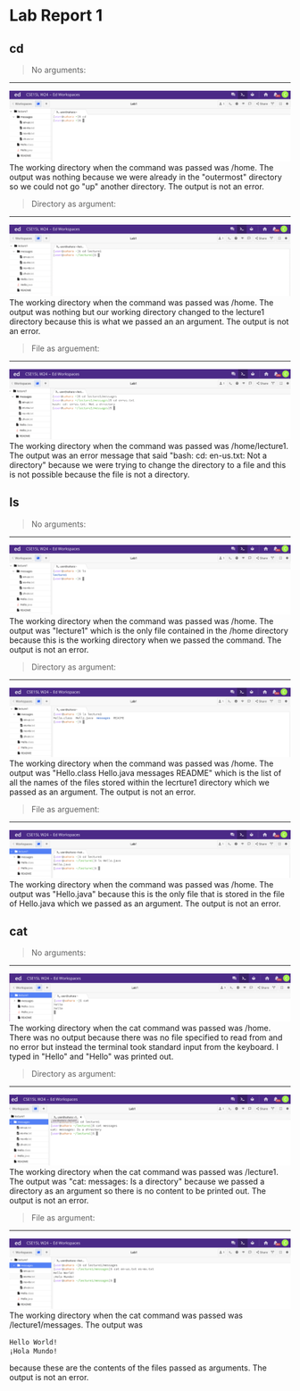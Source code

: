 # Lab Report 1

## cd
> No arguments:
---
![Image](cd_noArgs1.png)
The working directory when the command was passed was /home. The output was nothing because we were already in the "outermost" directory so we could not go "up" another directory. The output is not an error.

> Directory as argument:
---
![Image](cd_noArgs.png)
The working directory when the command was passed was /home. The output was nothing but our working directory changed to the lecture1 directory because this is what we passed an an argument. The output is not an error.

> File as arguement:
---
![Image](cd_file.png)
The working directory when the command was passed was /home/lecture1. The output was an error message that said "bash: cd: en-us.txt: Not a directory" because we were trying to change the directory to a file and this is not possible because the file is not a directory.

## ls
> No arguments:
---
![Image](ls_noArgs.png)
The working directory when the command was passed was /home. The output was "lecture1" which is the only file contained in the /home directory because this is the working directory when we passed the command. The output is not an error.

> Directory as argument:
---
![Image](ls_direct.png)
The working directory when the command was passed was /home. The output was "Hello.class  Hello.java  messages  README" which is the list of all the names of the files stored within the lecrture1 directory which we passed as an argument. The output is not an error.

> File as arguement:
---
![Image](ls_file.png)
The working directory when the command was passed was /home. The output was "Hello.java" because this is the only file that is stored in the file of Hello.java which we passed as an argument. The output is not an error.

## cat
> No arguments:
---
![Image](cat_noArgs.png)
The working directory when the cat command was passed was /home. There was no output because there was no file specified to read from and no error but instead the terminal took standard input from the keyboard. I typed in "Hello" and "Hello" was printed out. 

> Directory as argument:
---
![Image](cat_direct.png)
The working directory when the cat command was passed was /lecture1. The output was "cat: messages: Is a directory" because we passed a directory as an argument so there is no content to be printed out. The output is not an error.

> File as argument:
---
![Image](cat_file.png)
The working directory when the cat command was passed was /lecture1/messages. The output was
```
Hello World!
¡Hola Mundo!
```
because these are the contents of the files passed as arguments. The output is not an error.

